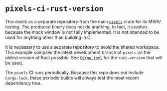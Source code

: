 # `pixels-ci-rust-version`

This exists as a separate repository from the main [`pixels`](https://crates.io/crates/pixels) crate for its MSRV testing. The produced binary does not do anything. In fact, it crashes because the mock window is not fully implemented. It is not intended to be used for anything other than building in CI.

It is necessary to use a separate repository to avoid the shared workspace. This example compiles the latest development branch of `pixels` on the oldest version of Rust possible. See [`Cargo.toml`](https://github.com/parasyte/pixels/blob/main/Cargo.toml) for the `rust-version` that will be used.

The `pixels` CI runs periodically. Because this repo does not include `Cargo.lock`, these periodic builds will always test the most recent dependency tree.
